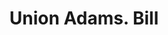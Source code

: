 ---
doi: 10.7916/D8612BGD
date_other: '1867'
date_other_textual: '1867'
form: printed ephemera
genre:
- Invoices
name:
- Union Adams
object_in_context_url: https://biggert.cul.columbia.edu/items/view/ave_biggert_01916
subject_hierarchical_geographic:
- New York, New York, United States
subject_name:
- Union Adams
title: Union Adams. Bill
sort_title: Union Adams. Bill
call_number: ave_biggert_01916
coordinates:
- 40.71277777777778,-74.00583333333333
pid: ave_biggert_01916
identifiers: ave_biggert_01916
canvas_id: ldpd:397174
permalink: "/items/ave_biggert_01916/"
layout: iiif-image-page
---
